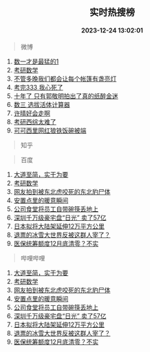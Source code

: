 <div align="center"><h2>实时热搜榜</h2><h4>2023-12-24 13:02:01</h4></div>

> 微博  

1. [数一才是最猛的1](https://s.weibo.com/weibo?q=%E6%95%B0%E4%B8%80%E6%89%8D%E6%98%AF%E6%9C%80%E7%8C%9B%E7%9A%841&t=31&band_rank=1&Refer=top)<br />
2. [考研数学](https://s.weibo.com/weibo?q=%E8%80%83%E7%A0%94%E6%95%B0%E5%AD%A6&t=31&band_rank=2&Refer=top)<br />
3. [不管多晚我们都会让每个帐篷有盏亮灯](https://s.weibo.com/weibo?q=%23%E4%B8%8D%E7%AE%A1%E5%A4%9A%E6%99%9A%E6%88%91%E4%BB%AC%E9%83%BD%E4%BC%9A%E8%AE%A9%E6%AF%8F%E4%B8%AA%E5%B8%90%E7%AF%B7%E6%9C%89%E7%9B%8F%E4%BA%AE%E7%81%AF%23&t=31&band_rank=3&Refer=top)<br />
4. [考完333 我心死了](https://s.weibo.com/weibo?q=%E8%80%83%E5%AE%8C333%20%E6%88%91%E5%BF%83%E6%AD%BB%E4%BA%86&t=31&band_rank=4&Refer=top)<br />
5. [十年了 只有郭敬明拍出了真的纸醉金迷](https://s.weibo.com/weibo?q=%E5%8D%81%E5%B9%B4%E4%BA%86%20%E5%8F%AA%E6%9C%89%E9%83%AD%E6%95%AC%E6%98%8E%E6%8B%8D%E5%87%BA%E4%BA%86%E7%9C%9F%E7%9A%84%E7%BA%B8%E9%86%89%E9%87%91%E8%BF%B7&t=31&band_rank=5&Refer=top)<br />
6. [数三 选拔活体计算器](https://s.weibo.com/weibo?q=%E6%95%B0%E4%B8%89%20%E9%80%89%E6%8B%94%E6%B4%BB%E4%BD%93%E8%AE%A1%E7%AE%97%E5%99%A8&t=31&band_rank=6&Refer=top)<br />
7. [许晴好会走啊](https://s.weibo.com/weibo?q=%E8%AE%B8%E6%99%B4%E5%A5%BD%E4%BC%9A%E8%B5%B0%E5%95%8A&t=31&band_rank=7&Refer=top)<br />
8. [考研西综太难了](https://s.weibo.com/weibo?q=%E8%80%83%E7%A0%94%E8%A5%BF%E7%BB%BC%E5%A4%AA%E9%9A%BE%E4%BA%86&t=31&band_rank=8&Refer=top)<br />
9. [可可西里网红狼铁饭碗被端](https://s.weibo.com/weibo?q=%E5%8F%AF%E5%8F%AF%E8%A5%BF%E9%87%8C%E7%BD%91%E7%BA%A2%E7%8B%BC%E9%93%81%E9%A5%AD%E7%A2%97%E8%A2%AB%E7%AB%AF&t=31&band_rank=9&Refer=top)<br />

> 知乎  


> 百度  

1. [大道至简，实干为要](https://www.baidu.com/s?wd=%E5%A4%A7%E9%81%93%E8%87%B3%E7%AE%80%EF%BC%8C%E5%AE%9E%E5%B9%B2%E4%B8%BA%E8%A6%81&sa=fyb_news&rsv_dl=fyb_news)<br />
2. [考研数学](https://www.baidu.com/s?wd=%E8%80%83%E7%A0%94%E6%95%B0%E5%AD%A6&sa=fyb_news&rsv_dl=fyb_news)<br />
3. [网友拍到被东北虎咬死的东北豹尸体](https://www.baidu.com/s?wd=%E7%BD%91%E5%8F%8B%E6%8B%8D%E5%88%B0%E8%A2%AB%E4%B8%9C%E5%8C%97%E8%99%8E%E5%92%AC%E6%AD%BB%E7%9A%84%E4%B8%9C%E5%8C%97%E8%B1%B9%E5%B0%B8%E4%BD%93&sa=fyb_news&rsv_dl=fyb_news)<br />
4. [安置点里的暖意瞬间](https://www.baidu.com/s?wd=%E5%AE%89%E7%BD%AE%E7%82%B9%E9%87%8C%E7%9A%84%E6%9A%96%E6%84%8F%E7%9E%AC%E9%97%B4&sa=fyb_news&rsv_dl=fyb_news)<br />
5. [公司食堂将员工自带碗筷丢地上](https://www.baidu.com/s?wd=%E5%85%AC%E5%8F%B8%E9%A3%9F%E5%A0%82%E5%B0%86%E5%91%98%E5%B7%A5%E8%87%AA%E5%B8%A6%E7%A2%97%E7%AD%B7%E4%B8%A2%E5%9C%B0%E4%B8%8A&sa=fyb_news&rsv_dl=fyb_news)<br />
6. [深圳千万级豪宅盘“日光” 卖了57亿](https://www.baidu.com/s?wd=%E6%B7%B1%E5%9C%B3%E5%8D%83%E4%B8%87%E7%BA%A7%E8%B1%AA%E5%AE%85%E7%9B%98%E2%80%9C%E6%97%A5%E5%85%89%E2%80%9D+%E5%8D%96%E4%BA%8657%E4%BA%BF&sa=fyb_news&rsv_dl=fyb_news)<br />
7. [日本拟将大陆架延伸12万平方公里](https://www.baidu.com/s?wd=%E6%97%A5%E6%9C%AC%E6%8B%9F%E5%B0%86%E5%A4%A7%E9%99%86%E6%9E%B6%E5%BB%B6%E4%BC%B812%E4%B8%87%E5%B9%B3%E6%96%B9%E5%85%AC%E9%87%8C&sa=fyb_news&rsv_dl=fyb_news)<br />
8. [退票的冰雪大世界反被这群人宰了？](https://www.baidu.com/s?wd=%E9%80%80%E7%A5%A8%E7%9A%84%E5%86%B0%E9%9B%AA%E5%A4%A7%E4%B8%96%E7%95%8C%E5%8F%8D%E8%A2%AB%E8%BF%99%E7%BE%A4%E4%BA%BA%E5%AE%B0%E4%BA%86%EF%BC%9F&sa=fyb_news&rsv_dl=fyb_news)<br />
9. [医保统筹额度12月底清零？不实](https://www.baidu.com/s?wd=%E5%8C%BB%E4%BF%9D%E7%BB%9F%E7%AD%B9%E9%A2%9D%E5%BA%A612%E6%9C%88%E5%BA%95%E6%B8%85%E9%9B%B6%EF%BC%9F%E4%B8%8D%E5%AE%9E&sa=fyb_news&rsv_dl=fyb_news)<br />

> 哔哩哔哩  

1. [大道至简，实干为要](https://www.baidu.com/s?wd=%E5%A4%A7%E9%81%93%E8%87%B3%E7%AE%80%EF%BC%8C%E5%AE%9E%E5%B9%B2%E4%B8%BA%E8%A6%81&sa=fyb_news&rsv_dl=fyb_news)<br />
2. [考研数学](https://www.baidu.com/s?wd=%E8%80%83%E7%A0%94%E6%95%B0%E5%AD%A6&sa=fyb_news&rsv_dl=fyb_news)<br />
3. [网友拍到被东北虎咬死的东北豹尸体](https://www.baidu.com/s?wd=%E7%BD%91%E5%8F%8B%E6%8B%8D%E5%88%B0%E8%A2%AB%E4%B8%9C%E5%8C%97%E8%99%8E%E5%92%AC%E6%AD%BB%E7%9A%84%E4%B8%9C%E5%8C%97%E8%B1%B9%E5%B0%B8%E4%BD%93&sa=fyb_news&rsv_dl=fyb_news)<br />
4. [安置点里的暖意瞬间](https://www.baidu.com/s?wd=%E5%AE%89%E7%BD%AE%E7%82%B9%E9%87%8C%E7%9A%84%E6%9A%96%E6%84%8F%E7%9E%AC%E9%97%B4&sa=fyb_news&rsv_dl=fyb_news)<br />
5. [公司食堂将员工自带碗筷丢地上](https://www.baidu.com/s?wd=%E5%85%AC%E5%8F%B8%E9%A3%9F%E5%A0%82%E5%B0%86%E5%91%98%E5%B7%A5%E8%87%AA%E5%B8%A6%E7%A2%97%E7%AD%B7%E4%B8%A2%E5%9C%B0%E4%B8%8A&sa=fyb_news&rsv_dl=fyb_news)<br />
6. [深圳千万级豪宅盘“日光” 卖了57亿](https://www.baidu.com/s?wd=%E6%B7%B1%E5%9C%B3%E5%8D%83%E4%B8%87%E7%BA%A7%E8%B1%AA%E5%AE%85%E7%9B%98%E2%80%9C%E6%97%A5%E5%85%89%E2%80%9D+%E5%8D%96%E4%BA%8657%E4%BA%BF&sa=fyb_news&rsv_dl=fyb_news)<br />
7. [日本拟将大陆架延伸12万平方公里](https://www.baidu.com/s?wd=%E6%97%A5%E6%9C%AC%E6%8B%9F%E5%B0%86%E5%A4%A7%E9%99%86%E6%9E%B6%E5%BB%B6%E4%BC%B812%E4%B8%87%E5%B9%B3%E6%96%B9%E5%85%AC%E9%87%8C&sa=fyb_news&rsv_dl=fyb_news)<br />
8. [退票的冰雪大世界反被这群人宰了？](https://www.baidu.com/s?wd=%E9%80%80%E7%A5%A8%E7%9A%84%E5%86%B0%E9%9B%AA%E5%A4%A7%E4%B8%96%E7%95%8C%E5%8F%8D%E8%A2%AB%E8%BF%99%E7%BE%A4%E4%BA%BA%E5%AE%B0%E4%BA%86%EF%BC%9F&sa=fyb_news&rsv_dl=fyb_news)<br />
9. [医保统筹额度12月底清零？不实](https://www.baidu.com/s?wd=%E5%8C%BB%E4%BF%9D%E7%BB%9F%E7%AD%B9%E9%A2%9D%E5%BA%A612%E6%9C%88%E5%BA%95%E6%B8%85%E9%9B%B6%EF%BC%9F%E4%B8%8D%E5%AE%9E&sa=fyb_news&rsv_dl=fyb_news)<br />
